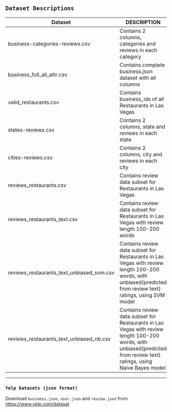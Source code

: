 ## `Dataset Descriptions`

| __Dataset__ | __DESCRIPTION__ |
| ------ | ------ |
| business-categories-reviews.csv | Contains 2 columns, categories and reviews in each category |
| business_full_all_attr.csv | Contains complete business.json dataset with all columns |
| valid_restaurants.csv | Contains business_ids of all Restaurants in Las Vegas |
| states-reviews.csv | Contains 2 columns, state and reviews in each state |
| cities-reviews.csv| Contains 2 columns, city and reviews in each city |
| reviews_restaurants.csv | Contains review data subset for Restaurants in Las Vegas |
| reviews_restaurants_text.csv | Contains review data subset for Restaurants in Las Vegas with review length 100-200 words |
| reviews_restaurants_text_unbiased_svm.csv | Contains review data subset for Restaurants in Las Vegas with review length 100-200 words, with unbiased(predicted from review text) ratings, using SVM model |
| reviews_restaurants_text_unbiased_nb.csv | Contains review data subset for Restaurants in Las Vegas with review length 100-200 words, with unbiased(predicted from review text) ratings, using Naive Bayes model |


---

### `Yelp Datasets (json format)`

Download `business.json`, `user.json` and `review.json` from https://www.yelp.com/dataset
